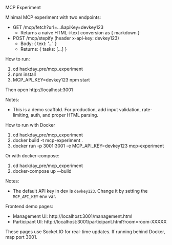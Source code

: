MCP Experiment

Minimal MCP experiment with two endpoints:

- GET /mcp/fetch?url=...&apiKey=devkey123
  - Returns a naive HTML->text conversion as { markdown }
- POST /mcp/stepify (header x-api-key: devkey123)
  - Body: { text: '...' }
  - Returns: { tasks: [...] }

How to run:

1. cd hackday_pre/mcp_experiment
2. npm install
3. MCP_API_KEY=devkey123 npm start

Then open http://localhost:3001

Notes:
- This is a demo scaffold. For production, add input validation, rate-limiting, auth, and proper HTML parsing.

How to run with Docker

1. cd hackday_pre/mcp_experiment
2. docker build -t mcp-experiment .
3. docker run -p 3001:3001 -e MCP_API_KEY=devkey123 mcp-experiment

Or with docker-compose:

1. cd hackday_pre/mcp_experiment
2. docker-compose up --build

Notes:
- The default API key in dev is `devkey123`. Change it by setting the `MCP_API_KEY` env var.

Frontend demo pages:

- Management UI: http://localhost:3001/management.html
- Participant UI: http://localhost:3001/participant.html?room=room-XXXXX

These pages use Socket.IO for real-time updates. If running behind Docker, map port 3001.
